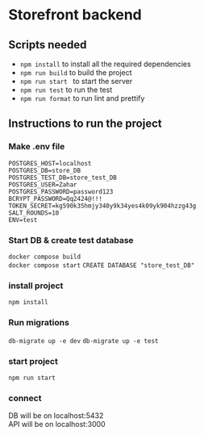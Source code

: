 # Storefront backend
## Scripts needed
 - `npm install` to install all the required dependencies
 - `npm run build` to build the project
 - `npm run start ` to start the server
 - `npm run test` to run the test
 - `npm run format` to run lint and prettify

## Instructions to run the project
### Make .env file
```
POSTGRES_HOST=localhost
POSTGRES_DB=store_DB
POSTGRES_TEST_DB=store_test_DB
POSTGRES_USER=Zahar
POSTGRES_PASSWORD=password123
BCRYPT_PASSWORD=Qq2424@!!!
TOKEN_SECRET=kg590k35hmjy340y9k34yes4k09yk904hzzg43g
SALT_ROUNDS=10
ENV=test
```
### Start DB & create test database
`docker compose build`  
`docker compose start`
`CREATE DATABASE "store_test_DB"`

### install project
`npm install`

### Run migrations
`db-migrate up -e dev`
`db-migrate up -e test`

### start project
`npm run start`

### connect
DB will be on localhost:5432  
API will be on localhost:3000
